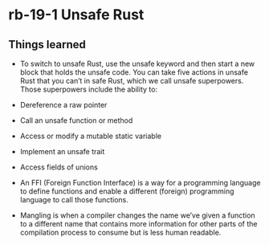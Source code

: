 # rb-19-1 Unsafe Rust

## Things learned

- To switch to unsafe Rust, use the unsafe keyword and then start a new
  block that holds the unsafe code. You can take five actions in unsafe Rust
  that you can’t in safe Rust, which we call unsafe superpowers. Those superpowers
  include the ability to:

- Dereference a raw pointer
- Call an unsafe function or method
- Access or modify a mutable static variable
- Implement an unsafe trait
- Access fields of unions

- An FFI (Foreign Function Interface) is a way for a programming language to define
  functions and enable a different (foreign) programming language to call those functions.
- Mangling is when a compiler changes the name we’ve given a function to a different name
  that contains more information for other parts of the compilation process to consume but
  is less human readable.
